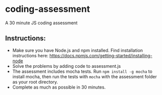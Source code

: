 # coding-assessment
A 30 minute JS coding assessment 

## Instructions:
- Make sure you have Node.js and npm installed.  Find installation instructions here: https://docs.npmjs.com/getting-started/installing-node
- Solve the problems by adding code to assessment.js
- The assessment includes mocha tests. Run `npm install -g mocha` to install mocha, then run the tests with `mocha` with the assessment folder as your root directory.
- Complete as much as possible in 30 minutes.
